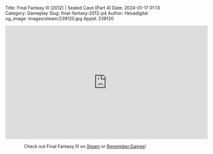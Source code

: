 Title: Final Fantasy III (2012) | Sealed Cave [Part 4]
Date: 2024-01-17 01:13
Category: Gameplay
Slug: final-fantasy-2012-p4
Author: Hexadigital
og_image: images/steam/239120.jpg
Appid: 239120

<center><iframe src="https://www.youtube.com/embed/7qLhz2CKgI0?feature=oembed" allow="accelerometer; autoplay; encrypted-media; gyroscope; picture-in-picture" width="640" height="360" frameborder="0"></iframe>

Check out Final Fantasy III on [Steam](https://store.steampowered.com/app/239120/?curator_clanid=34633900) or [Remember.Games](https://remember.games/game/1072/final-fantasy-iii/)!</center>